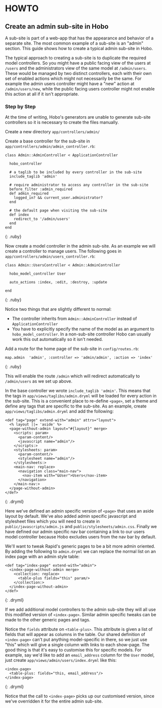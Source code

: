 # HOWTO
## Create an admin sub-site in Hobo

A sub-site is part of a web-app that has the appearance and behavior of a separate site. The most
common example of a sub-site is an "admin" section. This guide shows how to create a typical
admin sub-site in Hobo.

The typical approach to creating a sub-site is to duplicate the required model controllers. So you
might have a public facing view of the users at `/users` and the administrators view of the same
model at `/admin/users`. These would be managed by two distinct controllers, each with their own
set of enabled actions which might not necessarily be the same. For example the admin users controller
might have a "new" action at `/admin/users/new`, while the public facing users controller might
not enable this action at all if it isn't appropriate.

### Step by Step

At the time of writing, Hobo's generators are unable to generate sub-site controllers so it is 
necessary to create the files manually.

Create a new directory `app/controllers/admin/`

Create a base controller for the sub-site in `app/controllers/admin/admin_controller.rb`:

    class Admin::AdminController < ApplicationController
  
      hobo_controller

      # a taglib to be included by every controller in the sub-site
      include_taglib 'admin'

      # require administrator to access any controller in the sub-site
      before_filter :admin_required
      def admin_required
        logged_in? && current_user.administrator?
      end

      # the default page when visiting the sub-site
      def index
        redirect_to '/admin/users'
      end
    end
{: .ruby}

Now create a model controller in the admin sub-site. As an example we will create a controller to manage users. The following goes in `app/controllers/admin/users_controller.rb`:

    class Admin::UsersController < Admin::AdminController

      hobo_model_controller User
  
      auto_actions :index, :edit, :destroy, :update
  
    end
{: .ruby}
  
Notice two things that are slightly different to normal:

* The controller inherits from `Admin::AdminController` instead of `ApplicationController`
* You have to explicitly specify the name of the model as an argument to `hobo_model_controller`. In a non-sub-site controller Hobo can usually work this out automatically so it isn't needed.

Add a route for the home page of the sub-site in `config/routes.rb`:

    map.admin  'admin', :controller => 'admin/admin', :action => 'index'
{: .ruby}

This will enable the route `/admin` which will redirect automatically to
`/admin/users` as we set up above.

In the base controller we wrote `include_taglib 'admin'`. This means that the tags
in `app/views/taglibs/admin.dryml` will be loaded for every action in the sub-site.
This is a convenient place to re-define `<page>`, set a theme and define any tags that
are specific to the sub-site. As an example, create `app/views/taglibs/admin.dryml`
and add the following:

    <def tag="page" extend-with="admin" attrs="layout">
      <% layout ||= 'aside' %>
      <page-without-admin layout="#{layout}" merge>
        <scripts: param>
          <param-content/>
          <javascript name="admin"/>
        </scripts:>
        <stylesheets: param>
          <param-content/>
          <stylesheet name="admin"/>
        </stylesheets:>
        <main-nav: replace>
          <navigation class="main-nav">
            <nav-item with="&User">Users</nav-item>
          </navigation>
        </main-nav:>    
      </page-without-admin>
    </def>
{: .dryml}

Here we've defined an admin specific version of `<page>` that uses an aside layout by
default. We've also added admin specific javascript and stylesheet files which you will
need to create in `public/javascripts/admin.js` and `public/stylesheets/admin.css`. Finally
we have defined our admin specific nav bar containing a link to our users model controller
because Hobo excludes users from the nav bar by default.

We'll want to tweak Rapid's generic pages to be a bit more admin oriented. By adding the following
to `admin.dryml` we can replace the normal list on an index page with an admin style table:

    <def tag="index-page" extend-with="admin">
      <index-page-without-admin merge>
        <collection: replace>
          <table-plus fields="this" param/>
        </collection:>
      </index-page-without-admin>
    </def>
{: .dryml}

If we add additional model controllers to the admin sub-site they will all use this modified
version of `<index-page>`. Similar admin specific tweaks can be made to the other generic pages
and tags.

Notice the `fields` attribute on `<table-plus>`. This attribute is given a list of fields that will appear as columns in the table. Our shared definition of `<index-page>` can't put anything model-specific in there, so we just use "this" which will give a single column with links to each show-page. The good thing is that it's easy to customise this for specific models. For example, say we'd like to add an `email_address` column for the `User` model, just create `app/views/admin/users/index.dryml` like this:

	<index-page>
	  <table-plus: fields="this, email_address"/>
	</index-page>
{: .dryml}
	
Notice that the call to `<index-page>` picks up our customised version, since we've overridden it for the entire admin sub-site.


























